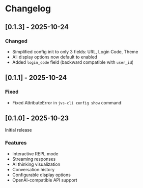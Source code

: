 # Changelog

## [0.1.3] - 2025-10-24

### Changed
- Simplified config init to only 3 fields: URL, Login Code, Theme
- All display options now default to enabled
- Added `login_code` field (backward compatible with `user_id`)

## [0.1.1] - 2025-10-24

### Fixed
- Fixed AttributeError in `jvs-cli config show` command

## [0.1.0] - 2025-10-23

Initial release

### Features
- Interactive REPL mode
- Streaming responses
- AI thinking visualization
- Conversation history
- Configurable display options
- OpenAI-compatible API support
